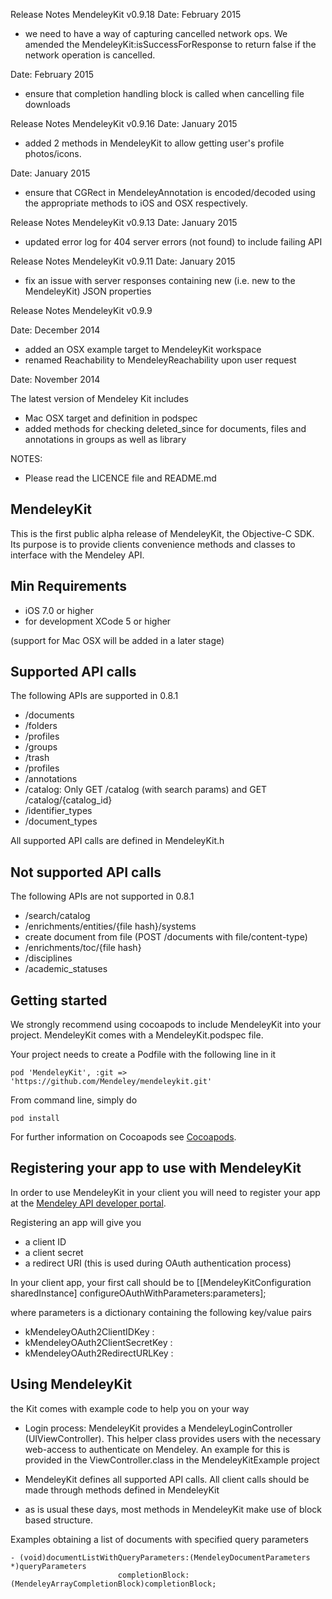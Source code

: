 Release Notes MendeleyKit v0.9.18
Date: February 2015
- we need to have a way of capturing cancelled network ops. We amended the MendeleyKit:isSuccessForResponse to return false if the network operation is cancelled.

Date: February 2015
- ensure that completion handling block is called when cancelling file downloads

Release Notes MendeleyKit v0.9.16
Date: January 2015
- added 2 methods in MendeleyKit to allow getting user's profile photos/icons. 

Date: January 2015
- ensure that CGRect in MendeleyAnnotation is encoded/decoded using the appropriate methods to iOS and OSX respectively.

Release Notes MendeleyKit v0.9.13
Date: January 2015
- updated error log for 404 server errors (not found) to include failing API

Release Notes MendeleyKit v0.9.11
Date: January 2015
- fix an issue with server responses containing new (i.e. new to the MendeleyKit) JSON properties

Release Notes MendeleyKit v0.9.9

Date: December 2014
- added an OSX example target to MendeleyKit workspace
- renamed Reachability to MendeleyReachability upon user request

Date: November 2014

The latest version of Mendeley Kit includes
- Mac OSX target and definition in podspec
- added methods for checking deleted_since for documents, files and annotations in groups as well as library


NOTES:
- Please read the LICENCE file and README.md

## MendeleyKit ##
This is the first public alpha release of MendeleyKit, the Objective-C SDK. Its purpose is to provide clients convenience methods and classes to interface with the Mendeley API.

## Min Requirements ##
- iOS 7.0 or higher
- for development XCode 5 or higher

(support for Mac OSX will be added in a later stage)

## Supported API calls ##

The following APIs are supported in 0.8.1
- /documents
- /folders
- /profiles
- /groups
- /trash
- /profiles
- /annotations
- /catalog: Only GET /catalog (with search params) and GET /catalog/{catalog_id}
- /identifier_types
- /document_types

All supported API calls are defined in MendeleyKit.h

## Not supported API calls ##
The following APIs are not supported in 0.8.1
- /search/catalog
- /enrichments/entities/{file hash}/systems
- create document from file (POST /documents with file/content-type)
- /enrichments/toc/{file hash}
- /disciplines
- /academic_statuses


## Getting started ##
We strongly recommend using cocoapods to include MendeleyKit into your project.
MendeleyKit comes with a MendeleyKit.podspec file.

Your project needs to create a Podfile with the following line in it
```
pod 'MendeleyKit', :git => 'https://github.com/Mendeley/mendeleykit.git'
```

From command line, simply do 
```
pod install
```
For further information on Cocoapods see [Cocoapods](http://cocoapods.org/).

## Registering your app to use with MendeleyKit ##
In order to use MendeleyKit in your client you will need to register your app at the 
[Mendeley API developer portal](http://dev.mendeley.com).

Registering an app will give you
- a client ID
- a client secret
- a redirect URI (this is used during OAuth authentication process)

In your client app, your first call should be to
[[MendeleyKitConfiguration sharedInstance] configureOAuthWithParameters:parameters];

where parameters is a dictionary containing the following key/value pairs
- kMendeleyOAuth2ClientIDKey : <your client ID>
- kMendeleyOAuth2ClientSecretKey : <your client secret>
- kMendeleyOAuth2RedirectURLKey : <your redirect URI>

## Using MendeleyKit ##
the Kit comes with example code to help you on your way

- Login process: MendeleyKit provides a MendeleyLoginController (UIViewController). This helper class provides users with the necessary web-access to authenticate on Mendeley. An example for this is provided in the ViewController.class in the MendeleyKitExample project

- MendeleyKit defines all supported API calls. All client calls should be made through methods defined in MendeleyKit

- as is usual these days, most methods in MendeleyKit make use of block based structure.

Examples obtaining a list of documents with specified query parameters
```
- (void)documentListWithQueryParameters:(MendeleyDocumentParameters *)queryParameters
                        completionBlock:(MendeleyArrayCompletionBlock)completionBlock;
```


